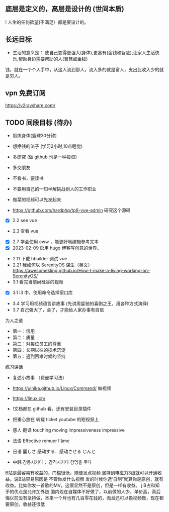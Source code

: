 
## 底层是定义的，高层是设计的 (世间本质)
! 人生的任何欲望(不满足）都是要设计的。

## 长远目标
- 生活的意义是： 使自己变得更强大(身体),更富有(金钱和智慧),让家人生活快乐,帮助身边需要帮助的人(智慧或金钱) 

钱，就在一个个人手中，从这人流到那人，流入多的就是富人，支出比收入少的就是穷人。
## vpn 免费订阅
https://v2rayshare.com/

## TODO 间段目标 (待办)

- 锻炼身体(篮球30分钟)
- 想挣钱的法子 (学习2小时,10点睡觉)
- 多研究 (做 github 也是一种投资)
- 多交朋友
- 不看书，要读书
- 不要用自己的一知半解挑战别人的工作职业

- 做菜的视频可以先发起来
- https://github.com/hardphp/tp6-vue-admin 研究这个源码

- [x] 2.2 see vue
- 2.3 查看 vue
- [x] 2.7 学会使用 eww ，能更好地编辑参考文本
- [x] 2023-02-09 启用 hugo 博客写创意的世界。
- 2.11 下载 hbuilder 调试 vue
- 2.21 我如何以 SerenityOS 谋生（英文） https://awesomekling.github.io/How-I-make-a-living-working-on-SerenityOS/
- 3.1 看完当前尚硅谷的视频
- [X] 3.1 i3 中，使用命令选择窗口库
- 3.4 学习用视频语言讲故事 (先讲周星驰的喜剧之王，用各种方式演绎)
- 3.7 自己强大了，会了，才能给人家办事有自信

为人之道
- 第一：信用
- 第二：质量
- 第三：对每位员工的尊重
- 第四：长期以往的技术沉淀
- 第五：遇到困难时候的坚持


练习讲话
- 复述小故事 （费曼学习法）
- https://uinika.github.io/Linux/Command/ 做视频
- https://linux.cn/
- !文档都在  github 看，还有安装目录插件
- 把重心放在 转载 ticket youtube 的短视频上

- 感人 翻译 touching moving  impressiveness   impressive  
- 法语  Effective remuer l'âme
- 日语 麗しさ  感动する．感动させる じんと
- 中韩  감동시키다； 감격시키다 감명을 주다

B站是最容易有收益的，门槛很低，随便发点视频 坚持到电磁力3级就可以开通收益。说B站容易原因是 不管你发什么视频 发的时候你选‘自制“就算你是原创，就有收益。比如你发一首歌的MV，这很显然不是原创，但是一样有收益。
j
B占和知乎的优点是允许加外链
国内现在自媒体不好做了，以前做的人少，单价高，真后悔以前没有坚持做，本来一个月也有几百零花钱的，而且还可以搬视频做，现在都要原创，收益还很低